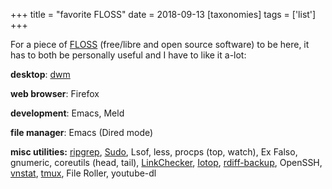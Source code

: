 +++
title = "favorite FLOSS"
date = 2018-09-13
[taxonomies]
tags = ['list']
+++

For a piece of [FLOSS] (free/libre and open source software) to be here,
it has to both be personally useful and I have to like it a-lot:

**desktop**: [dwm]

**web browser**: Firefox

**development**: Emacs, Meld

**file manager**: Emacs (Dired mode)

**misc utilities:** [ripgrep], [Sudo], Lsof, less, procps (top, watch),
Ex Falso, gnumeric, coreutils (head, tail),
[LinkChecker], [Iotop], [rdiff-backup], OpenSSH, [vnstat], [tmux], File
Roller, youtube-dl

  [FLOSS]: http://en.wikipedia.org/wiki/Free_and_open-source_software
  [dwm]: http://dwm.suckless.org
  [ripgrep]: http://blog.burntsushi.net/ripgrep
  [Sudo]: http://tshepang.net/project-of-note-sudo
  [LinkChecker]: http://tshepang.net/project-of-note-linkchecker
  [Iotop]: http://guichaz.free.fr/iotop
  [rdiff-backup]: http://tshepang.net/project-of-note-rdiff-backup
  [vnstat]: http://humdi.net/vnstat
  [tmux]: http://tmux.sourceforge.net
